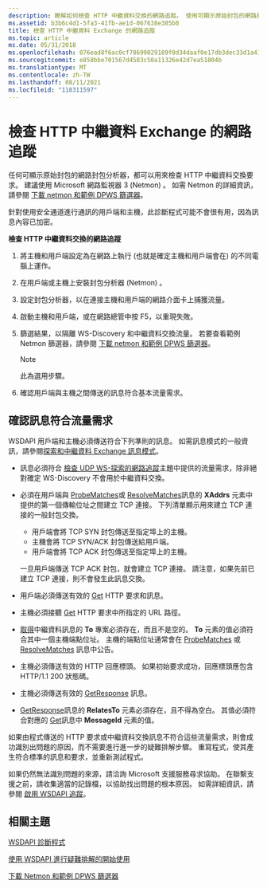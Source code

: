 ```yaml
---
description: 瞭解如何檢查 HTTP 中繼資料交換的網路追蹤。 使用可顯示原始封包的網路封包分析器。
ms.assetid: b3b6c4d1-5fa3-41fb-ae1d-067638e385b0
title: 檢查 HTTP 中繼資料 Exchange 的網路追蹤
ms.topic: article
ms.date: 05/31/2018
ms.openlocfilehash: 076ead8f6ac0cf78699029189f0d34daaf0e17db3dec33d1a41bedfd0167eb2c
ms.sourcegitcommit: e858bbe701567d4583c50a11326e42d7ea51804b
ms.translationtype: MT
ms.contentlocale: zh-TW
ms.lasthandoff: 08/11/2021
ms.locfileid: "118311597"
---
```

# <a name="inspecting-network-traces-for-http-metadata-exchange"></a>檢查 HTTP 中繼資料 Exchange 的網路追蹤

任何可顯示原始封包的網路封包分析器，都可以用來檢查 HTTP 中繼資料交換要求。 建議使用 Microsoft 網路監視器 3 (Netmon) 。 如需 Netmon 的詳細資訊，請參閱 [下載 netmon 和範例 DPWS 篩選器](downloading-netmon-and-sample-dpws-filters.md)。

針對使用安全通道進行通訊的用戶端和主機，此診斷程式可能不會很有用，因為訊息內容已加密。

**檢查 HTTP 中繼資料交換的網路追蹤**

1.  將主機和用戶端設定為在網路上執行 (也就是確定主機和用戶端會在) 的不同電腦上運作。
2.  在用戶端或主機上安裝封包分析器 (Netmon) 。
3.  設定封包分析器，以在連接主機和用戶端的網路介面卡上捕獲流量。
4.  啟動主機和用戶端，或在網路總管中按 F5，以重現失敗。
5.  篩選結果，以隔離 WS-Discovery 和中繼資料交換流量。 若要查看範例 Netmon 篩選器，請參閱 [下載 netmon 和範例 DPWS 篩選器](downloading-netmon-and-sample-dpws-filters.md)。
    > [!Note]  
    > 此為選用步驟。

     

6.  確認用戶端與主機之間傳送的訊息符合基本流量需求。

## <a name="verifying-that-messages-meet-traffic-requirements"></a>確認訊息符合流量需求

WSDAPI 用戶端和主機必須傳送符合下列準則的訊息。 如需訊息模式的一般資訊，請參閱[探索和中繼資料 Exchange 訊息模式](discovery-and-metadata-exchange-message-patterns.md)。

-   訊息必須符合 [檢查 UDP WS-探索的網路追蹤](inspecting-network-traces-for-udp-ws-discovery.md)主題中提供的流量需求，除非絕對確定 WS-Discovery 不會用於中繼資料交換。
-   必須在用戶端與 [ProbeMatches](probematches-message.md)或 [ResolveMatches](resolvematches-message.md)訊息的 **XAddrs** 元素中提供的第一個傳輸位址之間建立 TCP 連接。 下列清單顯示用來建立 TCP 連接的一般封包交換。
    -   用戶端會將 TCP SYN 封包傳送至指定埠上的主機。
    -   主機會將 TCP SYN/ACK 封包傳送給用戶端。
    -   用戶端會將 TCP ACK 封包傳送至指定埠上的主機。

    一旦用戶端傳送 TCP ACK 封包，就會建立 TCP 連接。 請注意，如果先前已建立 TCP 連接，則不會發生此訊息交換。
-   用戶端必須傳送有效的 [Get](get--metadata-exchange--http-request-and-message.md) HTTP 要求和訊息。
-   主機必須接聽 [Get](get--metadata-exchange--http-request-and-message.md) HTTP 要求中所指定的 URL 路徑。
-   [取得](get--metadata-exchange--http-request-and-message.md)中繼資料訊息的 **To** 專案必須存在，而且不是空的。 **To** 元素的值必須符合其中一個主機端點位址。 主機的端點位址通常會在 [ProbeMatches](probematches-message.md) 或 [ResolveMatches](resolvematches-message.md) 訊息中公告。
-   主機必須傳送有效的 HTTP 回應標頭。 如果初始要求成功，回應標頭應包含 HTTP/1.1 200 狀態碼。
-   主機必須傳送有效的 [GetResponse](getresponse--metadata-exchange--message.md) 訊息。
-   [GetResponse](getresponse--metadata-exchange--message.md)訊息的 **RelatesTo** 元素必須存在，且不得為空白。 其值必須符合對應的 [Get](get--metadata-exchange--http-request-and-message.md)訊息中 **MessageId** 元素的值。

如果由程式傳送的 HTTP 要求或中繼資料交換訊息不符合這些流量需求，則會成功識別出問題的原因，而不需要進行進一步的疑難排解步驟。 重寫程式，使其產生符合標準的訊息和要求，並重新測試程式。

如果仍然無法識別問題的來源，請洽詢 Microsoft 支援服務尋求協助。 在聯繫支援之前，請收集適當的記錄檔，以協助找出問題的根本原因。 如需詳細資訊，請參閱 [啟用 WSDAPI 追蹤](enabling-wsdapi-tracing.md)。

## <a name="related-topics"></a>相關主題

<dl> <dt>

[WSDAPI 診斷程式](wsdapi-diagnostic-procedures.md)
</dt> <dt>

[使用 WSDAPI 進行疑難排解的開始使用](getting-started-with-wsdapi-troubleshooting.md)
</dt> <dt>

[下載 Netmon 和範例 DPWS 篩選器](downloading-netmon-and-sample-dpws-filters.md)
</dt> </dl>

 

 



